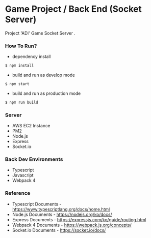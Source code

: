 Game Project / Back End (Socket Server)
=============
Project 'ADI' Game Socket Server . 

### How To Run? ###
- dependency install
```sh
$ npm install
```
- build and run as develop mode
```sh
$ npm start
```
- build and run as production mode
```sh
$ npm run build
```

### Server ###
- AWS EC2 Instance
- PM2
- Node.js
- Express
- Socket.io

### Back Dev Environments ###
- Typescript
- Javascript
- Webpack 4

### Reference ###
- Typescript Documents - https://www.typescriptlang.org/docs/home.html
- Node.js Documents - https://nodejs.org/ko/docs/
- Express Documents - https://expressjs.com/ko/guide/routing.html
- Webpack 4 Documents - https://webpack.js.org/concepts/
- Socket.io Documents - https://socket.io/docs/
